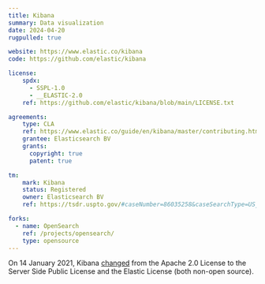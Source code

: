 ```yaml
---
title: Kibana
summary: Data visualization
date: 2024-04-20
rugpulled: true

website: https://www.elastic.co/kibana
code: https://github.com/elastic/kibana

license:
    spdx:
      - SSPL-1.0
      - __ELASTIC-2.0
    ref: https://github.com/elastic/kibana/blob/main/LICENSE.txt

agreements:
    type: CLA
    ref: https://www.elastic.co/guide/en/kibana/master/contributing.html#signing-contributor-agreement
    grantee: Elasticsearch BV
    grants:
      copyright: true
      patent: true

tm:
    mark: Kibana
    status: Registered
    owner: Elasticsearch BV
    ref: https://tsdr.uspto.gov/#caseNumber=86035258&caseSearchType=US_APPLICATION&caseType=DEFAULT&searchType=statusSearch

forks:
  - name: OpenSearch
    ref: /projects/opensearch/
    type: opensource
---
```

On 14 January 2021, Kibana [changed](https://www.elastic.co/blog/licensing-change) from the Apache 2.0 License to the Server Side Public License and the Elastic License (both non-open source).
